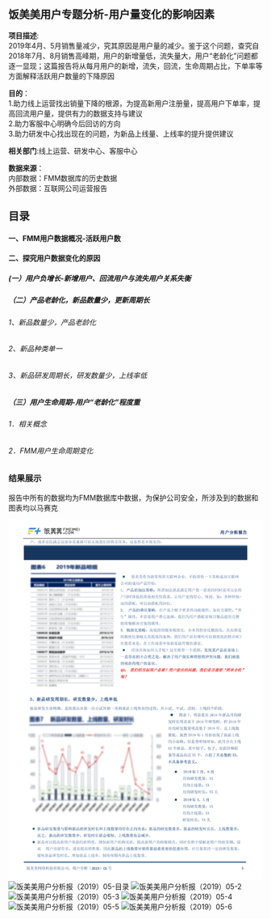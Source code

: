 ## 饭美美用户专题分析-用户量变化的影响因素
 
__项目描述__:<br>
2019年4月、5月销售量减少，究其原因是用户量的减少。鉴于这个问题，查究自2018年7月、8月销售高峰期，用户的新增量低，流失量大，用户“老龄化”问题都逐一显现；这篇报告将从每月用户的新增，流失，回流，生命周期占比，下单率等方面解释活跃用户数量的下降原因

__目的__：<br>
1.助力线上运营找出销量下降的根源，为提高新用户注册量，提高用户下单率，提高回流用户量，提供有力的数据支持与建议<br>
2.助力客服中心明确今后回访的方向<br>
3.助力研发中心找出现在的问题，为新品上线量、上线率的提升提供建议

__相关部门__:线上运营、研发中心、客服中心<br>

__数据来源__：<br>
     内部数据：FMM数据库的历史数据<br>
     外部数据：互联网公司运营报告<br>
     
## 目录
#### 一、FMM用户数据概况-活跃用户数<br>
#### 二、探究用户数据变化的原因<br>
#####  (一）用户负增长-新增用户、回流用户与流失用户关系失衡<br>
##### （二）产品老龄化，新品数量少，更新周期长<br>
###### 1、新品数量少，产品老龄化<br>
###### 2、新品种类单一<br>
###### 3、新品研发周期长，研发数量少，上线率低<br>
##### （三）用户生命周期-用户“老龄化”程度重<br>
###### 1．相关概念<br>	
###### 2．FMM用户生命周期变化<br>
          

### 结果展示<br>
报告中所有的数据均为FMM数据库中数据，为保护公司安全，所涉及到的数据和图表均以马赛克<br>

![饭美美用户分析报（2019）05-首页](https://github.com/EvelynZP/Data-Analysis-Report/blob/master/FMM-%E7%94%A8%E6%88%B7%E4%B8%93%E9%A2%98%E5%88%86%E6%9E%90/0606110452466.png)<br>
![饭美美用户分析报（2019）05-目录]()
![饭美美用户分析报（2019）05-2]()
![饭美美用户分析报（2019）05-3]()
![饭美美用户分析报（2019）05-4]()
![饭美美用户分析报（2019）05-5]()
![饭美美用户分析报（2019）05-6]()
